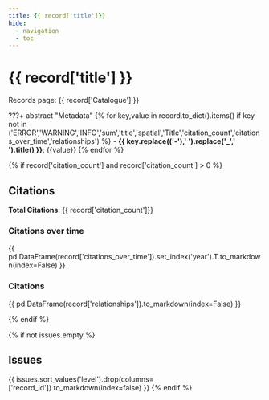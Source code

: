 ```yaml
---
title: {{ record['title']}}
hide:
  - navigation
  - toc
---
```


# {{ record['title'] }}

Records page: {{ record['Catalogue'] }}

???+ abstract "Metadata"
{% for key,value in record.to_dict().items() if key not in ('ERROR','WARNING','INFO','sum','title','spatial','Title','citation_count','citations_over_time','relationships') %}
    - **{{ key.replace(('-'),' ').replace('_',' ').title() }}**: {{value}} {% endfor %}

<div id='map'></div>

{% if record['citation_count'] and record['citation_count'] > 0 %}
## Citations

**Total Citations**: {{ record['citation_count']}}

### Citations over time

{{ pd.DataFrame(record['citations_over_time']).set_index('year').T.to_markdown(index=False) }}

### Citations

{{ pd.DataFrame(record['relationships']).to_markdown(index=False) }}

{% endif %}

{% if not issues.empty %}
## Issues
{{ issues.sort_values('level').drop(columns=['record_id']).to_markdown(index=false) }}
{% endif %}

<script>
   document.addEventListener("DOMContentLoaded", function() {
    var map = L.map('map').setView([51.505, -125.09], 5);
    L.tileLayer('https://tile.openstreetmap.org/{z}/{x}/{y}.png', {
        maxZoom: 19,
        attribution: '&copy; <a href="http://www.openstreetmap.org/copyright">OpenStreetMap</a>'
    }).addTo(map);
    var geojsonFeature = {
        "type": "Feature",
        "properties": {
            "name" : "{{ record['title'] }}"
        },
        "geometry": {{ record['spatial']}}
    }
    L.geoJSON(geojsonFeature).addTo(map);
   })
</script>